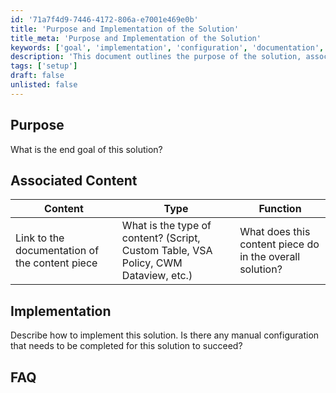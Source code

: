 ```yaml
---
id: '71a7f4d9-7446-4172-806a-e7001e469e0b'
title: 'Purpose and Implementation of the Solution'
title_meta: 'Purpose and Implementation of the Solution'
keywords: ['goal', 'implementation', 'configuration', 'documentation', 'faq']
description: 'This document outlines the purpose of the solution, associated content, implementation steps, and frequently asked questions to guide users through the setup and understanding of the solution.'
tags: ['setup']
draft: false
unlisted: false
---
```


## Purpose

What is the end goal of this solution?

## Associated Content

| Content                                             | Type                                                      | Function                                               |
|-----------------------------------------------------|-----------------------------------------------------------|--------------------------------------------------------|
| Link to the documentation of the content piece      | What is the type of content? (Script, Custom Table, VSA Policy, CWM Dataview, etc.) | What does this content piece do in the overall solution? |

## Implementation

Describe how to implement this solution. Is there any manual configuration that needs to be completed for this solution to succeed?

## FAQ

<!-- Add frequently asked questions here -->
